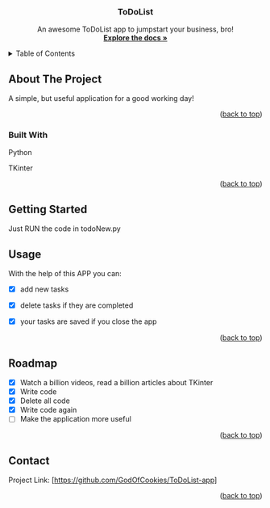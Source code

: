 
<!-- PROJECT LOGO -->
<br />
<div align="center">
  <a href="https://github.com/GodOfCookies/ToDoList-app">
  </a>

  <h3 align="center">ToDoList</h3>

  <p align="center">
    An awesome ToDoList app to jumpstart your business, bro!
    <br />
    <a href="https://github.com/GodOfCookies/ToDoList-app"><strong>Explore the docs »</strong></a>
    <br />
  </p>
</div>



<!-- TABLE OF CONTENTS -->
<details>
  <summary>Table of Contents</summary>
  <ol>
    <li>
      <a href="#about-the-project">About The Project</a>
      <ul>
        <li><a href="#built-with">Built With</a></li>
      </ul>
    </li>
    <li>
      <a href="#getting-started">Getting Started</a>
      <ul>
    </li>
    <li><a href="#usage">Usage</a></li>
    <li><a href="#roadmap">Roadmap</a></li>
    <li><a href="#contact">Contact</a></li>
  </ol>
</details>



<!-- ABOUT THE PROJECT -->
## About The Project

A simple, but useful application for a good working day!

<p align="right">(<a href="#readme-top">back to top</a>)</p>



### Built With

Python

TKinter

<p align="right">(<a href="#readme-top">back to top</a>)</p>



<!-- GETTING STARTED -->
## Getting Started

Just RUN the code in todoNew.py


<!-- USAGE EXAMPLES -->
## Usage

With the help of this APP you can:

- [x] add new tasks

- [x] delete tasks if they are completed

- [x] your tasks are saved if you close the app


<p align="right">(<a href="#readme-top">back to top</a>)</p>



<!-- ROADMAP -->
## Roadmap

- [x] Watch a billion videos, read a billion articles about TKinter
- [x] Write code
- [x] Delete all code
- [x] Write code again
- [ ] Make the application more useful

<p align="right">(<a href="#readme-top">back to top</a>)</p>


<!-- CONTACT -->
## Contact

Project Link: [https://github.com/GodOfCookies/ToDoList-app]

<p align="right">(<a href="#readme-top">back to top</a>)</p>


